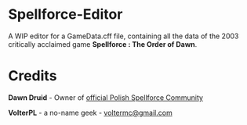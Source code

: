 # Spellforce-Editor
A WIP editor for a GameData.cff file, containing all the data of the 2003 critically acclaimed game <b>Spellforce : The Order of Dawn</b>.

# Credits
<p><b>Dawn Druid</b> - Owner of <a href="http://spellforce.gram.pl/">official Polish Spellforce Community</a></p>
<p><b>VolterPL</b> - a no-name geek - <a href="mailto:voltermc@gmail.com">voltermc@gmail.com</a></p>
